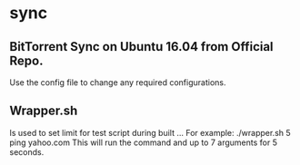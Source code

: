 # sync
## BitTorrent Sync on Ubuntu 16.04 from Official Repo.
Use the config file to change any required configurations.

## Wrapper.sh
Is used to set limit for test script during built ...
For example: ./wrapper.sh 5 ping yahoo.com
This will run the command and up to 7 arguments for 5 seconds.
